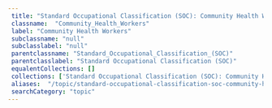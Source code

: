 ```yaml
--- 
 title: "Standard Occupational Classification (SOC): Community Health Workers" 
 classname:  "Community_Health_Workers" 
 label: "Community Health Workers" 
 subclassname: "null" 
 subclasslabel: "null" 
 parentclassname: "Standard_Occupational_Classification_(SOC)" 
 parentclasslabel: "Standard Occupational Classification (SOC)" 
 equalentCollections: [] 
 collections: ['Standard Occupational Classification (SOC): Community Health Workers']
 aliases:  "/topic/standard-occupational-classification-soc-community-health-workers"  
 searchCategory: "topic" 
---
```

